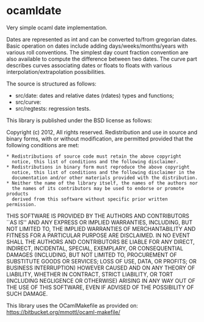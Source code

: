 ocamldate
=========

Very simple ocaml date implementation.

Dates are represented as int and can be converted to/from gregorian dates.
Basic operation on dates include adding days/weeks/months/years with
various roll conventions. The simplest day count fraction convention are
also available to compute the difference between two dates.
The curve part describes curves associating dates or floats to floats
with various interpolation/extrapolation possibilities.

The source is structured as follows:
- src/date: dates and relative dates (rdates) types and functions;
- src/curve:
- src/regtests: regression tests.

This library is published under the BSD license as follows:

Copyright (c) 2012, All rights reserved.
Redistribution and use in source and binary forms, with or without
modification, are permitted provided that the following conditions are met:

    * Redistributions of source code must retain the above copyright
      notice, this list of conditions and the following disclaimer.
    * Redistributions in binary form must reproduce the above copyright
      notice, this list of conditions and the following disclaimer in the
      documentation and/or other materials provided with the distribution.
    * Neither the name of the library itself, the names of the authors nor
      the names of its contributors may be used to endorse or promote products
      derived from this software without specific prior written permission.

THIS SOFTWARE IS PROVIDED BY THE AUTHORS AND CONTRIBUTORS ``AS IS'' AND ANY
EXPRESS OR IMPLIED WARRANTIES, INCLUDING, BUT NOT LIMITED TO, THE IMPLIED
WARRANTIES OF MERCHANTABILITY AND FITNESS FOR A PARTICULAR PURPOSE ARE
DISCLAIMED. IN NO EVENT SHALL THE AUTHORS AND CONTRIBUTORS BE LIABLE FOR ANY
DIRECT, INDIRECT, INCIDENTAL, SPECIAL, EXEMPLARY, OR CONSEQUENTIAL DAMAGES
(INCLUDING, BUT NOT LIMITED TO, PROCUREMENT OF SUBSTITUTE GOODS OR SERVICES;
LOSS OF USE, DATA, OR PROFITS; OR BUSINESS INTERRUPTION) HOWEVER CAUSED AND
ON ANY THEORY OF LIABILITY, WHETHER IN CONTRACT, STRICT LIABILITY, OR TORT
(INCLUDING NEGLIGENCE OR OTHERWISE) ARISING IN ANY WAY OUT OF THE USE OF THIS
SOFTWARE, EVEN IF ADVISED OF THE POSSIBILITY OF SUCH DAMAGE.

This library uses the OCamlMakefile as provided on:
https://bitbucket.org/mmottl/ocaml-makefile/
